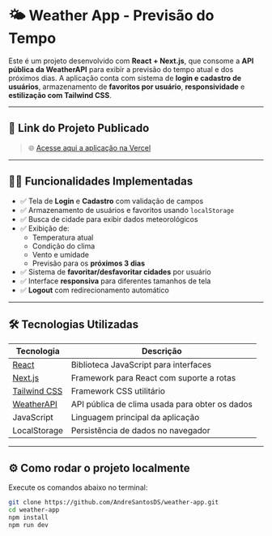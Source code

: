 # 🌤️ Weather App - Previsão do Tempo

Este é um projeto desenvolvido com **React + Next.js**, que consome a **API pública da WeatherAPI** para exibir a previsão do tempo atual e dos próximos dias. A aplicação conta com sistema de **login e cadastro de usuários**, armazenamento de **favoritos por usuário**, **responsividade** e **estilização com Tailwind CSS**.

---

## 🔗 Link do Projeto Publicado

> 🌐 [Acesse aqui a aplicação na Vercel](https://weather-app-omega-six-61.vercel.app/login)

---

## 🧑‍💻 Funcionalidades Implementadas

- ✅ Tela de **Login** e **Cadastro** com validação de campos
- ✅ Armazenamento de usuários e favoritos usando `localStorage`
- ✅ Busca de cidade para exibir dados meteorológicos
- ✅ Exibição de:
  - Temperatura atual
  - Condição do clima
  - Vento e umidade
  - Previsão para os **próximos 3 dias**
- ✅ Sistema de **favoritar/desfavoritar cidades** por usuário
- ✅ Interface **responsiva** para diferentes tamanhos de tela
- ✅ **Logout** com redirecionamento automático

---

## 🛠️ Tecnologias Utilizadas

| Tecnologia                                | Descrição                                      |
| ----------------------------------------- | ---------------------------------------------- |
| [React](https://reactjs.org/)             | Biblioteca JavaScript para interfaces          |
| [Next.js](https://nextjs.org/)            | Framework para React com suporte a rotas       |
| [Tailwind CSS](https://tailwindcss.com/)  | Framework CSS utilitário                       |
| [WeatherAPI](https://www.weatherapi.com/) | API pública de clima usada para obter os dados |
| JavaScript                                | Linguagem principal da aplicação               |
| LocalStorage                              | Persistência de dados no navegador             |

---

## ⚙️ Como rodar o projeto localmente

Execute os comandos abaixo no terminal:

```bash
git clone https://github.com/AndreSantosDS/weather-app.git
cd weather-app
npm install
npm run dev
```
